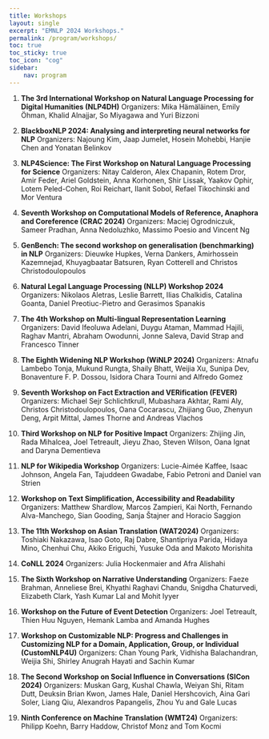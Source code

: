 ```yaml
---
title: Workshops
layout: single
excerpt: "EMNLP 2024 Workshops."
permalink: /program/workshops/
toc: true
toc_sticky: true
toc_icon: "cog" 
sidebar: 
    nav: program
---
```


1. **The 3rd International Workshop on Natural Language Processing for Digital Humanities (NLP4DH)** 
Organizers: Mika Hämäläinen, Emily Öhman, Khalid Alnajjar, So Miyagawa and Yuri Bizzoni

2. **BlackboxNLP 2024: Analysing and interpreting neural networks for NLP** 
Organizers: Najoung Kim, Jaap Jumelet, Hosein Mohebbi, Hanjie Chen and Yonatan Belinkov

3. **NLP4Science: The First Workshop on Natural Language Processing for Science** 
Organizers: Nitay Calderon, Alex Chapanin, Rotem Dror, Amir Feder, Ariel Goldstein, Anna Korhonen, Shir Lissak, Yaakov Ophir,  Lotem Peled-Cohen, Roi Reichart, Ilanit Sobol, Refael Tikochinski and Mor Ventura

4. **Seventh Workshop on Computational Models of Reference, Anaphora and Coreference (CRAC 2024)** 
Organizers: Maciej Ogrodniczuk, Sameer Pradhan, Anna Nedoluzhko, Massimo Poesio and Vincent Ng

5. **GenBench: The second workshop on generalisation (benchmarking) in NLP** 
Organizers: Dieuwke Hupkes, Verna Dankers, Amirhossein Kazemnejad, Khuyagbaatar Batsuren, Ryan Cotterell and Christos Christodoulopoulos

6. **Natural Legal Language Processing (NLLP) Workshop 2024** 
Organizers: Nikolaos Aletras, Leslie Barrett, Ilias Chalkidis, Catalina Goanta, Daniel Preotiuc-Pietro and Gerasimos Spanakis

7. **The 4th Workshop on Multi-lingual Representation Learning** 
Organizers: David Ifeoluwa Adelani, Duygu Ataman, Mammad Hajili, Raghav Mantri, Abraham Owodunni, Jonne Saleva, David Strap and Francesco Tinner 

8. **The Eighth Widening NLP Workshop (WiNLP 2024)** 
Organizers: Atnafu Lambebo Tonja, Mukund Rungta, Shaily Bhatt, Weijia Xu, Sunipa Dev, Bonaventure F. P. Dossou, Isidora Chara Tourni and Alfredo Gomez

9. **Seventh Workshop on Fact Extraction and VERification (FEVER)** 
Organizers: Michael Sejr Schlichtkrull, Mubashara Akhtar, Rami Aly, Christos Christodoulopoulos, Oana Cocarascu, Zhijiang Guo, Zhenyun Deng, Arpit Mittal, James Thorne and Andreas Vlachos

10. **Third Workshop on NLP for Positive Impact** 
Organizers: Zhijing Jin, Rada Mihalcea, Joel Tetreault, Jieyu Zhao, Steven Wilson, Oana Ignat and Daryna Dementieva

11. **NLP for Wikipedia Workshop** 
Organizers: Lucie-Aimée Kaffee, Isaac Johnson, Angela Fan, Tajuddeen Gwadabe, Fabio Petroni and Daniel van Strien

12. **Workshop on Text Simplification, Accessibility and Readability** 
Organizers: Matthew Shardlow, Marcos Zampieri, Kai North, Fernando Alva-Manchego, Sian Gooding, Sanja Štajner and Horacio Saggion

13. **The 11th Workshop on Asian Translation (WAT2024)** 
Organizers: Toshiaki Nakazawa, Isao Goto, Raj Dabre, Shantipriya Parida, Hidaya Mino, Chenhui Chu, Akiko Eriguchi, Yusuke Oda  and Makoto Morishita

14. **CoNLL 2024** 
Organizers: Julia Hockenmaier and Afra Alishahi

15. **The Sixth Workshop on Narrative Understanding** 
Organizers: Faeze Brahman, Anneliese Brei, Khyathi Raghavi Chandu, Snigdha Chaturvedi, Elizabeth Clark, Yash Kumar Lal and Mohit Iyyer

16. **Workshop on the Future of Event Detection** 
Organizers: Joel Tetreault, Thien Huu Nguyen, Hemank Lamba and Amanda Hughes

17. **Workshop on Customizable NLP: Progress and Challenges in Customizing NLP for a Domain, Application, Group, or Individual (CustomNLP4U)** 
Organizers: Chan Young Park, Vidhisha Balachandran, Weijia Shi, Shirley Anugrah Hayati and Sachin Kumar

18. **The Second Workshop on Social Influence in Conversations (SICon 2024)** 
Organizers: Muskan Garg, Kushal Chawla, Weiyan Shi, Ritam Dutt, Deuksin Brian Kwon, James Hale, Daniel Hershcovich, Aina Gari Soler, Liang Qiu, Alexandros Papangelis, Zhou Yu and Gale Lucas

19. **Ninth Conference on Machine Translation (WMT24)** 
Organizers: Philipp Koehn, Barry Haddow, Christof Monz and Tom Kocmi
